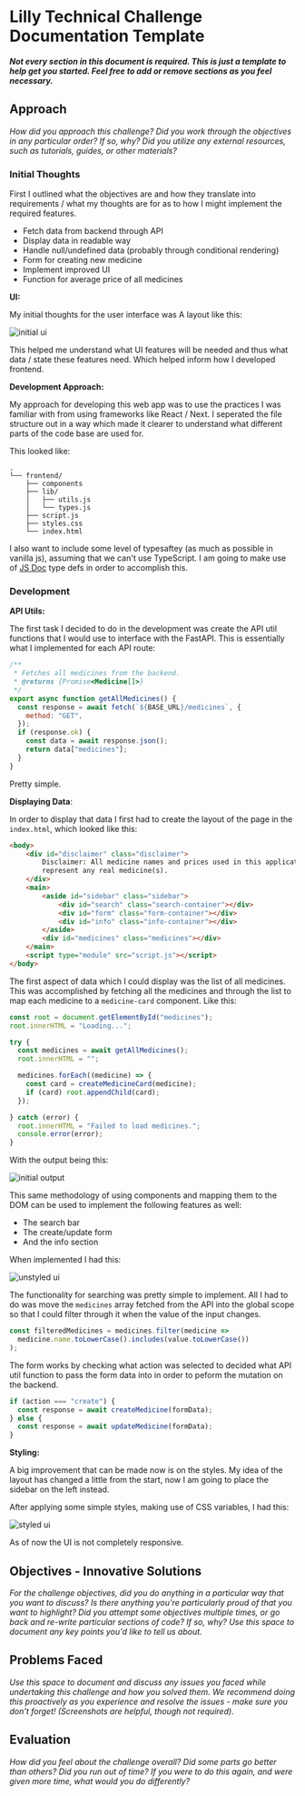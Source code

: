# Lilly Technical Challenge Documentation Template

***Not every section in this document is required. This is just a template to help get you started. Feel free to add or remove sections as you feel necessary.***

## Approach
*How did you approach this challenge? Did you work through the objectives in any particular order? If so, why? Did you utilize any external resources, such as tutorials, guides, or other materials?*

### Initial Thoughts

First I outlined what the objectives are and how they translate into requirements / what my thoughts are for as to how I might implement the required features.

  - Fetch data from backend through API
  - Display data in readable way
  - Handle null/undefined data (probably through conditional rendering)
  - Form for creating new medicine
  - Implement improved UI
  - Function for average price of all medicines

**UI:**

My initial thoughts for the user interface was A layout like this:

![initial ui](docs/images/initial-ui.png)

This helped me understand what UI features will be needed and thus what data / state these features need. Which helped inform how I developed frontend.

**Development Approach:**

My approach for developing this web app was to use the practices I was familiar with from using frameworks like React / Next. I seperated the file structure out in a way which made it clearer to understand what different parts of the code base are used for.

This looked like:
```
.
└── frontend/
    ├── components
    ├── lib/
    │   ├── utils.js
    │   └── types.js
    ├── script.js
    ├── styles.css
    └── index.html
```

I also want to include some level of typesaftey (as much as possible in vanilla js), assuming that we can't use TypeScript. I am going to make use of [JS Doc](https://jsdoc.app/) type defs in order to accomplish this.

### Development

**API Utils:** 

The first task I decided to do in the development was create the API util functions that I would use to interface with the FastAPI. This is essentially what I implemented for each API route:

```js
/**
 * Fetches all medicines from the backend.
 * @returns {Promise<Medicine[]>}
 */
export async function getAllMedicines() {
  const response = await fetch(`${BASE_URL}/medicines`, {
    method: "GET",
  });
  if (response.ok) {
    const data = await response.json();
    return data["medicines"];
  }
}
```

Pretty simple.

**Displaying Data**:

In order to display that data I first had to create the layout of the page in the `index.html`, which looked like this:

```html
<body>
    <div id="disclaimer" class="disclaimer">
        Disclaimer: All medicine names and prices used in this application are fictional and do not
        represent any real medicine(s).
    </div>
    <main>
        <aside id="sidebar" class="sidebar">
            <div id="search" class="search-container"></div>
            <div id="form" class="form-container"></div>
            <div id="info" class="info-container"></div>
        </aside>
        <div id="medicines" class="medicines"></div>
    </main>
    <script type="module" src="script.js"></script>
</body>
```

The first aspect of data which I could display was the list of all medicines. This was accomplished by fetching all the medicines and through the list to map each medicine to a `medicine-card` component. Like this:

```js
const root = document.getElementById("medicines");
root.innerHTML = "Loading...";

try {
  const medicines = await getAllMedicines();
  root.innerHTML = "";

  medicines.forEach((medicine) => {
    const card = createMedicineCard(medicine);
    if (card) root.appendChild(card);
  });

} catch (error) {
  root.innerHTML = "Failed to load medicines.";
  console.error(error);
}
```

With the output being this:

![initial output](docs/images/initial-output.png)

This same methodology of using components and mapping them to the DOM can be used to implement the following features as well:

- The search bar
- The create/update form
- And the info section

When implemented I had this:

![unstyled ui](docs/images/unstyled-ui.png)


The functionality for searching was pretty simple to implement. All I had to do was move the `medicines` array fetched from the API into the global scope so that I could filter through it when the value of the input changes.

```js
const filteredMedicines = medicines.filter(medicine =>
  medicine.name.toLowerCase().includes(value.toLowerCase())
);
```

The form works by checking what action was selected to decided what API util function to pass the form data into in order to peform the mutation on the backend.

```js
if (action === "create") {
  const response = await createMedicine(formData);
} else {
  const response = await updateMedicine(formData);
}
```

**Styling:**

A big improvement that can be made now is on the styles. My idea of the layout has changed a little from the start, now I am going to place the sidebar on the left instead. 

After applying some simple styles, making use of CSS variables, I had this:

![styled ui](docs/images/styled-ui.png)

As of now the UI is not completely responsive.


## Objectives - Innovative Solutions
*For the challenge objectives, did you do anything in a particular way that you want to discuss? Is there anything you're particularly proud of that you want to highlight? Did you attempt some objectives multiple times, or go back and re-write particular sections of code? If so, why? Use this space to document any key points you'd like to tell us about.*

## Problems Faced
*Use this space to document and discuss any issues you faced while undertaking this challenge and how you solved them. We recommend doing this proactively as you experience and resolve the issues - make sure you don't forget! (Screenshots are helpful, though not required)*.

## Evaluation
*How did you feel about the challenge overall? Did some parts go better than others? Did you run out of time? If you were to do this again, and were given more time, what would you do differently?*